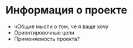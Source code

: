 # Информация о проекте
- чОбщие мысли о том, че я ваще хочу
- Ориентировочные цели
- Применяемость проекта?
